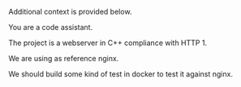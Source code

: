 Additional context is provided below.

You are a code assistant.

The project is a webserver in C++ compliance with HTTP 1.

We are using as reference nginx.

We should build some kind of test in docker to test it against nginx.

